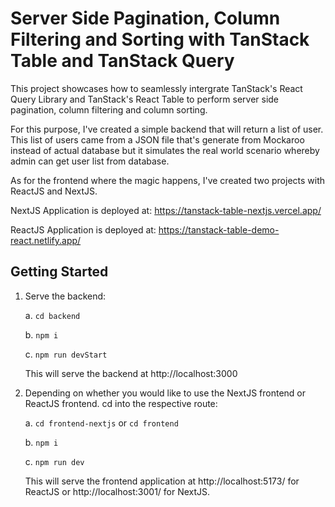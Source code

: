 # Server Side Pagination, Column Filtering and Sorting with TanStack Table and TanStack Query

This project showcases how to seamlessly intergrate TanStack's React Query Library and TanStack's React Table to perform server side pagination, column filtering and column sorting.

For this purpose, I've created a simple backend that will return a list of user. This list of users came from a JSON file that's generate from Mockaroo instead of actual database but it simulates the real world scenario whereby admin can get user list from database.

As for the frontend where the magic happens, I've created two projects with ReactJS and NextJS.

NextJS Application is deployed at: https://tanstack-table-nextjs.vercel.app/

ReactJS Application is deployed at: https://tanstack-table-demo-react.netlify.app/

## Getting Started

1. Serve the backend:

   a. `cd backend`

   b. `npm i`

   c. `npm run devStart`

   This will serve the backend at http://localhost:3000

2. Depending on whether you would like to use the NextJS frontend or ReactJS frontend. cd into the respective route:

   a. `cd frontend-nextjs` or `cd frontend`

   b. `npm i`

   c. `npm run dev`

   This will serve the frontend application at http://localhost:5173/ for ReactJS or http://localhost:3001/ for NextJS.
